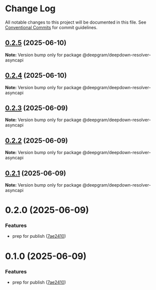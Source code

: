 # Change Log

All notable changes to this project will be documented in this file.
See [Conventional Commits](https://conventionalcommits.org) for commit guidelines.

## [0.2.5](https://github.com/deepgram/deepdown/compare/@deepgram/deepdown-resolver-asyncapi@0.2.4...@deepgram/deepdown-resolver-asyncapi@0.2.5) (2025-06-10)

**Note:** Version bump only for package @deepgram/deepdown-resolver-asyncapi

## [0.2.4](https://github.com/deepgram/deepdown/compare/@deepgram/deepdown-resolver-asyncapi@0.2.3...@deepgram/deepdown-resolver-asyncapi@0.2.4) (2025-06-10)

**Note:** Version bump only for package @deepgram/deepdown-resolver-asyncapi

## [0.2.3](https://github.com/deepgram/deepdown/compare/@deepgram/deepdown-resolver-asyncapi@0.2.2...@deepgram/deepdown-resolver-asyncapi@0.2.3) (2025-06-09)

**Note:** Version bump only for package @deepgram/deepdown-resolver-asyncapi

## [0.2.2](https://github.com/deepgram/deepdown/compare/@deepgram/deepdown-resolver-asyncapi@0.2.1...@deepgram/deepdown-resolver-asyncapi@0.2.2) (2025-06-09)

**Note:** Version bump only for package @deepgram/deepdown-resolver-asyncapi

## [0.2.1](https://github.com/deepgram/deepdown/compare/@deepgram/deepdown-resolver-asyncapi@0.2.0...@deepgram/deepdown-resolver-asyncapi@0.2.1) (2025-06-09)

**Note:** Version bump only for package @deepgram/deepdown-resolver-asyncapi

# 0.2.0 (2025-06-09)

### Features

- prep for publish ([7ae2410](https://github.com/deepgram/deepdown/commit/7ae24103a596b25ea784f9d4f7b1bc30e6b369c2))

# 0.1.0 (2025-06-09)

### Features

- prep for publish ([7ae2410](https://github.com/deepgram/deepdown/commit/7ae24103a596b25ea784f9d4f7b1bc30e6b369c2))
